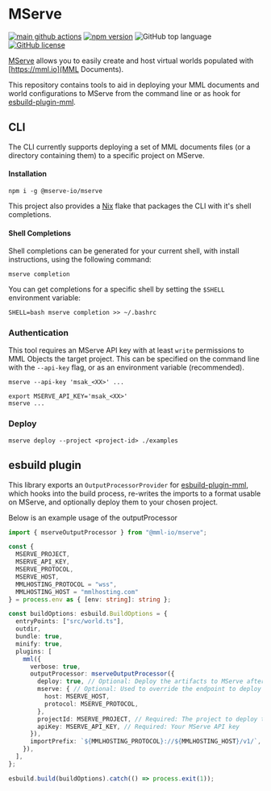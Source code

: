 # MServe

[![main github actions](https://github.com/mserve-io/mserve/actions/workflows/main.yaml/badge.svg)](https://github.com/mserve-io/mserve/actions/workflows/main.yaml)
[![npm version](https://img.shields.io/npm/v/%40mserve-io%2Fmserve?style=flat)](https://www.npmjs.com/package/@mserve-io/mserve)
![GitHub top language](https://img.shields.io/github/languages/top/mserve-io/mserve) [![GitHub license](https://img.shields.io/badge/license-MIT-blue.svg)](https://github.com/mserve-io/mserve/blob/main/LICENSE)

[MServe](https://mserve.io) allows you to easily create and host virtual worlds populated with [https://mml.io](MML Documents).

This repository contains tools to aid in deploying your MML documents and world configurations to MServe from the command line or as hook for [esbuild-plugin-mml](https://github.com/mml-io/esbuild-plugin-mml).

## CLI

The CLI currently supports deploying a set of MML documents files (or a directory containing them) to a specific project on MServe.

#### Installation

```
npm i -g @mserve-io/mserve
```

This project also provides a [Nix](https://nixos.org) flake that packages the CLI with it's shell completions.

#### Shell Completions

Shell completions can be generated for your current shell, with install instructions, using the following command:

```shell
mserve completion
```

You can get completions for a specific shell by setting the `$SHELL` environment variable:

```shell
SHELL=bash mserve completion >> ~/.bashrc
```

### Authentication

This tool requires an MServe API key with at least `write` permissions to MML Objects the target project. This can be specified on the command line with the `--api-key` flag, or as an environment variable (recommended).

```shell
mserve --api-key 'msak_<XX>' ...
```

```shell
export MSERVE_API_KEY='msak_<XX>'
mserve ...
```

### Deploy
```
mserve deploy --project <project-id> ./examples
```

## esbuild plugin

This library exports an `OutputProcessorProvider` for [esbuild-plugin-mml](https://github.com/mml-io/esbuild-plugin-mml), which hooks into the build process, re-writes the imports to a format usable on MServe, and optionally deploy them to your chosen project.

Below is an example usage of the outputProcessor

```typescript
import { mserveOutputProcessor } from "@mml-io/mserve";

const {
  MSERVE_PROJECT,
  MSERVE_API_KEY,
  MSERVE_PROTOCOL,
  MSERVE_HOST,
  MMLHOSTING_PROTOCOL = "wss",
  MMLHOSTING_HOST = "mmlhosting.com"
} = process.env as { [env: string]: string };

const buildOptions: esbuild.BuildOptions = {
  entryPoints: ["src/world.ts"],
  outdir,
  bundle: true,
  minify: true,
  plugins: [
    mml({
      verbose: true,
      outputProcessor: mserveOutputProcessor({
        deploy: true, // Optional: Deploy the artifacts to MServe after they have been processed
        mserve: { // Optional: Used to override the endpoint to deploy to for testing purposes.
          host: MSERVE_HOST,
          protocol: MSERVE_PROTOCOL,
        },
        projectId: MSERVE_PROJECT, // Required: The project to deploy the documents and world config to
        apiKey: MSERVE_API_KEY, // Required: Your MServe API key
      }),
      importPrefix: `${MMLHOSTING_PROTOCOL}://${MMLHOSTING_HOST}/v1/`, // Required: re-write the imports to a full URL to the document.
    }),
  ],
};

esbuild.build(buildOptions).catch(() => process.exit(1));
```

